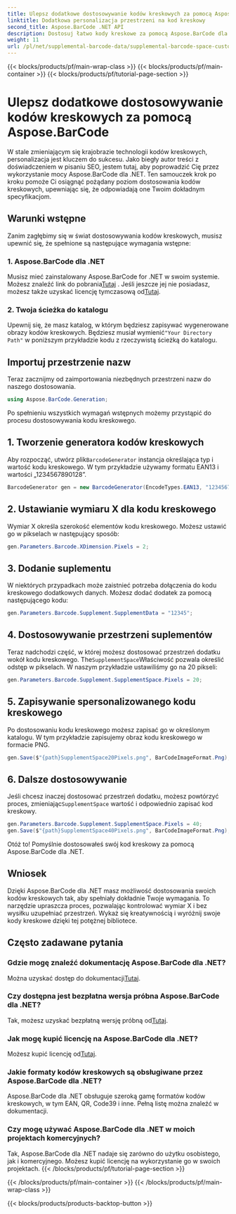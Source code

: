 ```yaml
---
title: Ulepsz dodatkowe dostosowywanie kodów kreskowych za pomocą Aspose.BarCode
linktitle: Dodatkowa personalizacja przestrzeni na kod kreskowy
second_title: Aspose.BarCode .NET API
description: Dostosuj łatwo kody kreskowe za pomocą Aspose.BarCode dla .NET. Kontroluj wymiar X i uzupełniaj przestrzeń. Wypróbuj bezpłatną wersję próbną!
weight: 11
url: /pl/net/supplemental-barcode-data/supplemental-barcode-space-customization/
---
```


{{< blocks/products/pf/main-wrap-class >}}
{{< blocks/products/pf/main-container >}}
{{< blocks/products/pf/tutorial-page-section >}}

# Ulepsz dodatkowe dostosowywanie kodów kreskowych za pomocą Aspose.BarCode


W stale zmieniającym się krajobrazie technologii kodów kreskowych, personalizacja jest kluczem do sukcesu. Jako biegły autor treści z doświadczeniem w pisaniu SEO, jestem tutaj, aby poprowadzić Cię przez wykorzystanie mocy Aspose.BarCode dla .NET. Ten samouczek krok po kroku pomoże Ci osiągnąć pożądany poziom dostosowania kodów kreskowych, upewniając się, że odpowiadają one Twoim dokładnym specyfikacjom.

## Warunki wstępne

Zanim zagłębimy się w świat dostosowywania kodów kreskowych, musisz upewnić się, że spełnione są następujące wymagania wstępne:

### 1. Aspose.BarCode dla .NET

 Musisz mieć zainstalowany Aspose.BarCode for .NET w swoim systemie. Możesz znaleźć link do pobrania[Tutaj](https://releases.aspose.com/barcode/net/) . Jeśli jeszcze jej nie posiadasz, możesz także uzyskać licencję tymczasową od[Tutaj](https://purchase.aspose.com/temporary-license/).

### 2. Twoja ścieżka do katalogu

Upewnij się, że masz katalog, w którym będziesz zapisywać wygenerowane obrazy kodów kreskowych. Będziesz musiał wymienić`"Your Directory Path"` w poniższym przykładzie kodu z rzeczywistą ścieżką do katalogu.

## Importuj przestrzenie nazw

Teraz zacznijmy od zaimportowania niezbędnych przestrzeni nazw do naszego dostosowania.

```csharp
using Aspose.BarCode.Generation;
```

Po spełnieniu wszystkich wymagań wstępnych możemy przystąpić do procesu dostosowywania kodu kreskowego.

## 1. Tworzenie generatora kodów kreskowych

 Aby rozpocząć, utwórz plik`BarcodeGenerator` instancja określająca typ i wartość kodu kreskowego. W tym przykładzie używamy formatu EAN13 i wartości „1234567890128”.

```csharp
BarcodeGenerator gen = new BarcodeGenerator(EncodeTypes.EAN13, "1234567890128");
```

## 2. Ustawianie wymiaru X dla kodu kreskowego

Wymiar X określa szerokość elementów kodu kreskowego. Możesz ustawić go w pikselach w następujący sposób:

```csharp
gen.Parameters.Barcode.XDimension.Pixels = 2;
```

## 3. Dodanie suplementu

W niektórych przypadkach może zaistnieć potrzeba dołączenia do kodu kreskowego dodatkowych danych. Możesz dodać dodatek za pomocą następującego kodu:

```csharp
gen.Parameters.Barcode.Supplement.SupplementData = "12345";
```

## 4. Dostosowywanie przestrzeni suplementów

 Teraz nadchodzi część, w której możesz dostosować przestrzeń dodatku wokół kodu kreskowego. The`SupplementSpace`Właściwość pozwala określić odstęp w pikselach. W naszym przykładzie ustawiliśmy go na 20 pikseli:

```csharp
gen.Parameters.Barcode.Supplement.SupplementSpace.Pixels = 20;
```

## 5. Zapisywanie spersonalizowanego kodu kreskowego

Po dostosowaniu kodu kreskowego możesz zapisać go w określonym katalogu. W tym przykładzie zapisujemy obraz kodu kreskowego w formacie PNG.

```csharp
gen.Save($"{path}SupplementSpace20Pixels.png", BarCodeImageFormat.Png);
```

## 6. Dalsze dostosowywanie

 Jeśli chcesz inaczej dostosować przestrzeń dodatku, możesz powtórzyć proces, zmieniając`SupplementSpace` wartość i odpowiednio zapisać kod kreskowy.

```csharp
gen.Parameters.Barcode.Supplement.SupplementSpace.Pixels = 40;
gen.Save($"{path}SupplementSpace40Pixels.png", BarCodeImageFormat.Png);
```

Otóż to! Pomyślnie dostosowałeś swój kod kreskowy za pomocą Aspose.BarCode dla .NET.

## Wniosek

Dzięki Aspose.BarCode dla .NET masz możliwość dostosowania swoich kodów kreskowych tak, aby spełniały dokładnie Twoje wymagania. To narzędzie upraszcza proces, pozwalając kontrolować wymiar X i bez wysiłku uzupełniać przestrzeń. Wykaż się kreatywnością i wyróżnij swoje kody kreskowe dzięki tej potężnej bibliotece.

## Często zadawane pytania

### Gdzie mogę znaleźć dokumentację Aspose.BarCode dla .NET?
 Można uzyskać dostęp do dokumentacji[Tutaj](https://reference.aspose.com/barcode/net/).

### Czy dostępna jest bezpłatna wersja próbna Aspose.BarCode dla .NET?
 Tak, możesz uzyskać bezpłatną wersję próbną od[Tutaj](https://releases.aspose.com/).

### Jak mogę kupić licencję na Aspose.BarCode dla .NET?
 Możesz kupić licencję od[Tutaj](https://purchase.aspose.com/buy).

### Jakie formaty kodów kreskowych są obsługiwane przez Aspose.BarCode dla .NET?
Aspose.BarCode dla .NET obsługuje szeroką gamę formatów kodów kreskowych, w tym EAN, QR, Code39 i inne. Pełną listę można znaleźć w dokumentacji.

### Czy mogę używać Aspose.BarCode dla .NET w moich projektach komercyjnych?
Tak, Aspose.BarCode dla .NET nadaje się zarówno do użytku osobistego, jak i komercyjnego. Możesz kupić licencję na wykorzystanie go w swoich projektach.
{{< /blocks/products/pf/tutorial-page-section >}}

{{< /blocks/products/pf/main-container >}}
{{< /blocks/products/pf/main-wrap-class >}}

{{< blocks/products/products-backtop-button >}}
